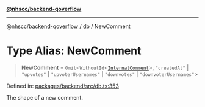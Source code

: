 [**@nhscc/backend-qoverflow**](../../README.md)

***

[@nhscc/backend-qoverflow](../../README.md) / [db](../README.md) / NewComment

# Type Alias: NewComment

> **NewComment** = `Omit`\<`WithoutId`\<[`InternalComment`](InternalComment.md)\>, `"createdAt"` \| `"upvotes"` \| `"upvoterUsernames"` \| `"downvotes"` \| `"downvoterUsernames"`\>

Defined in: [packages/backend/src/db.ts:353](https://github.com/nhscc/qoverflow.api.hscc.bdpa.org/blob/7f72ded3e1b4a649a6466e0d002164176291fadc/packages/backend/src/db.ts#L353)

The shape of a new comment.
